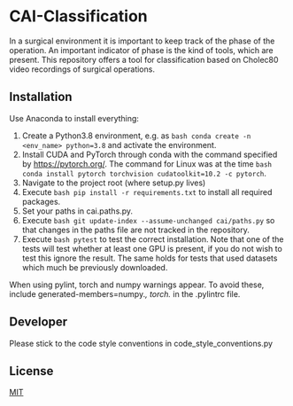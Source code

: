 # CAI-Classification
In a surgical environment it is important to keep track of the phase of the operation. An important indicator of phase is the kind of tools, which are present. This repository offers a tool for classification based on Cholec80 video recordings of surgical operations. 

## Installation
Use Anaconda to install everything:

1. Create a Python3.8 environment, e.g. as ```bash conda create -n <env_name> python=3.8```
and activate the environment.
2. Install CUDA and PyTorch through conda with the command specified by https://pytorch.org/. The command for Linux was at the time ```bash conda install pytorch torchvision cudatoolkit=10.2 -c pytorch```.
3. Navigate to the project root (where setup.py lives)
4. Execute ```bash pip install -r requirements.txt``` to install all required packages.
5. Set your paths in cai.paths.py.
6. Execute ```bash git update-index --assume-unchanged cai/paths.py``` so that changes in the paths file are not tracked in the repository.
7. Execute ```bash pytest``` to test the correct installation. Note that one of the tests will test whether at least one GPU is present, if you do not wish to test this ignore the result. The same holds for tests that used datasets which much be previously downloaded.

When using pylint, torch and numpy warnings appear. To avoid these, include generated-members=numpy.*, torch.* in the .pylintrc file.

## Developer
Please stick to the code style conventions in code_style_conventions.py

## License
[MIT](https://choosealicense.com/licenses/mit/)
